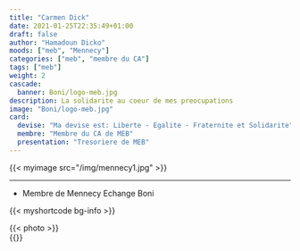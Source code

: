 ```yaml
---
title: "Carmen Dick"
date: 2021-01-25T22:35:49+01:00
draft: false
author: "Hamadoun Dicko"
moods: ["meb", "Mennecy"]
categories: ["meb", "membre du CA"]
tags: ["meb"]
weight: 2
cascade:
  banner: Boni/logo-meb.jpg
description: La solidarite au coeur de mes preocupations
image: "Boni/logo-meb.jpg"
card:
  devise: "Ma devise est: Liberte - Egalite - Fraternite et Solidarite"
  membre: "Membre du CA de MEB"
  presentation: "Tresoriere de MEB"
---
```


{{< myimage src="/img/mennecy1.jpg" >}}

---

- Membre de Mennecy Echange Boni

  <!--  -->

{{< myshortcode bg-info  >}}

  <div class="container px-4">
    <div class="row gx-5">
    <div class="col">
        <div class="p-3  bg-info  text-center">{{< photo >}} </div>
      </div>
    </div>
  </div>
{{</myshortcode>}}
